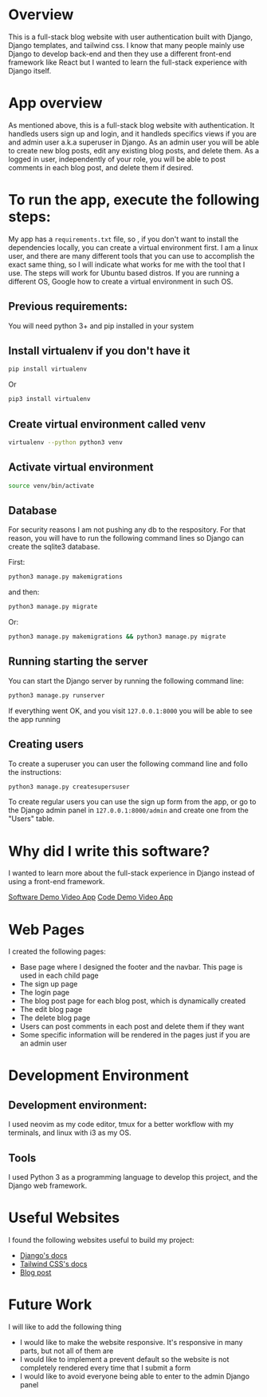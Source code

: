 # Overview

This is a full-stack blog website with user authentication built with Django, Django templates, and tailwind css. I know that many people mainly use Django to develop back-end and then they use a different front-end framework like React but I wanted to learn the full-stack experience with Django itself.

# App overview

As mentioned above, this is a full-stack blog website with authentication. It handleds users sign up and login, and it handleds specifics views if you are and admin user a.k.a superuser in Django.
As an admin user you will be able to create new blog posts, edit any existing blog posts, and delete them.
As a logged in user, independently of your role, you will be able to post comments in each blog post, and delete them if desired.

# To run the app, execute the following steps:

My app has a `requirements.txt` file, so , if you don't want to install the dependencies locally, you can create a virtual environment first.
I am a linux user, and there are many different tools that you can use to accomplish the exact same thing, so I will indicate what works for me with the tool that I use. The steps will work for Ubuntu based distros.
If you are running a different OS, Google how to create a virtual environment in such OS.

## Previous requirements:

You will need python 3+ and pip installed in your system

## Install virtualenv if you don't have it

```bash
pip install virtualenv
```

Or

```bash
pip3 install virtualenv
```

## Create virtual environment called venv

```bash
virtualenv --python python3 venv
```

## Activate virtual environment

```bash
source venv/bin/activate
```

## Database

For security reasons I am not pushing any db to the respository. For that reason, you will have to run the following command lines so Django can create the sqlite3 database.

First:

```bash
python3 manage.py makemigrations
```

and then:

```bash
python3 manage.py migrate
```

Or:

```bash
python3 manage.py makemigrations && python3 manage.py migrate
```

## Running starting the server

You can start the Django server by running the following command line:

```bash
python3 manage.py runserver
```

If everything went OK, and you visit `127.0.0.1:8000` you will be able to see the app running

## Creating users

To create a superuser you can user the following command line and follo the instructions:

```bash
python3 manage.py createsupersuser
```

To create regular users you can use the sign up form from the app, or go to the Django admin panel in `127.0.0.1:8000/admin` and create one from the "Users" table.

# Why did I write this software?

I wanted to learn more about the full-stack experience in Django instead of using a front-end framework.

[Software Demo Video App](https://www.loom.com/share/323aaeb5655540ef8e1b750bfea87280?sid=28a6e19d-e24f-45e1-a666-3aa793cfc6ca)
[Code Demo Video App](https://www.loom.com/share/d8ea8601262c4d1889c9093a6c94eea7?sid=c5665b5c-11ac-4f49-b48b-5d4f7836de34)

# Web Pages

I created the following pages:

- Base page where I designed the footer and the navbar. This page is used in each child page
- The sign up page
- The login page
- The blog post page for each blog post, which is dynamically created
- The edit blog page
- The delete blog page
- Users can post comments in each post and delete them if they want
- Some specific information will be rendered in the pages just if you are an admin user

# Development Environment

## Development environment:

I used neovim as my code editor, tmux for a better workflow with my terminals, and linux with i3 as my OS.

## Tools

I used Python 3 as a programming language to develop this project, and the Django web framework.

# Useful Websites

I found the following websites useful to build my project:

- [Django's docs](https://docs.djangoproject.com/en/5.0/#django-documentation)
- [Tailwind CSS's docs](https://tailwindcss.com/docs/installation)
- [Blog post](https://learndjango.com/tutorials/django-login-and-logout-tutorial)

# Future Work

I will like to add the following thing

- I would like to make the website responsive. It's responsive in many parts, but not all of them are
- I would like to implement a prevent default so the website is not completely rendered every time that I submit a form
- I would like to avoid everyone being able to enter to the admin Django panel
